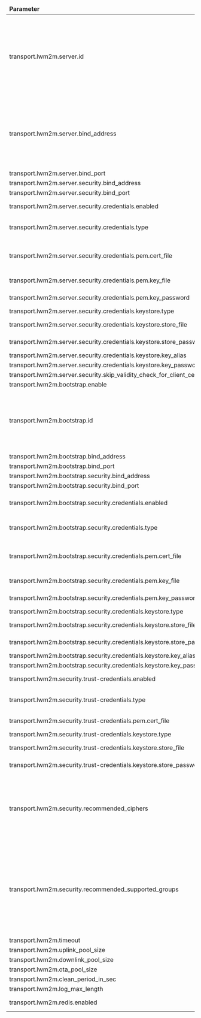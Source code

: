 <table>
    <thead>
      <tr>
          <td><b>Parameter</b></td><td><b>Environment Variable</b></td><td><b>Default Value</b></td><td><b>Description</b></td>
      </tr>
    </thead>
    <tbody>
    <tr>
        <td>transport.lwm2m.server.id</td>
        <td>LWM2M_SERVER_ID</td>
        <td>123</td>
        <td>This is:<br>
            * Default value in Lwm2mClient after start in mode Bootstrap for the object: name "LWM2M Security" field:
            "Short Server ID" (deviceProfile: Bootstrap.LWM2M SERVER.Short ID)<br>
            * Default value for the object: name "LwM2M Server" field: "Short Server ID" (deviceProfile:
            Bootstrap.SERVERS.Short ID)
        </td>
    </tr>
    <tr>
        <td>transport.lwm2m.server.bind_address</td>
        <td>LWM2M_BIND_ADDRESS</td>
        <td>0.0.0.0</td>
        <td>This is:<br>
            * Hostname for unsecured LwM2M(CoAP) Server<br>
            * Default Hostname in Lwm2mClient after start in mode Bootstrap for the object: name "LWM2M Security" field:
            "LWM2M Server URI" (deviceProfile: Bootstrap.LWM2M SERVER.Host)
        </td>
    </tr>
    <tr>
        <td>transport.lwm2m.server.bind_port</td>
        <td>LWM2M_BIND_PORT</td>
        <td>5685</td>
        <td></td>
    </tr>
    <tr>
        <td>transport.lwm2m.server.security.bind_address</td>
        <td>LWM2M_SECURITY_BIND_ADDRESS</td>
        <td>0.0.0.0</td>
        <td></td>
    </tr>
    <tr>
        <td>transport.lwm2m.server.security.bind_port</td>
        <td>LWM2M_SECURITY_BIND_PORT</td>
        <td>5686</td>
        <td></td>
    </tr>
    <tr>
        <td>transport.lwm2m.server.security.credentials.enabled</td>
        <td>LWM2M_SERVER_CREDENTIALS_ENABLED</td>
        <td>true</td>
        <td>Whether to enable LWM2M server X509 Certificate/RPK support</td>
    </tr>
    <tr>
        <td>transport.lwm2m.server.security.credentials.type</td>
        <td>LWM2M_SERVER_CREDENTIALS_TYPE</td>
        <td>PEM</td>
        <td>Server credentials type (PEM - pem certificate file; KEYSTORE - java keystore)</td>
    </tr>
    <tr>
        <td>transport.lwm2m.server.security.credentials.pem.cert_file</td>
        <td>LWM2M_SERVER_PEM_CERT</td>
        <td>lwm2mserver.pem</td>
        <td>Path to the server certificate file (holds server certificate or certificate chain, may include server
            private key)
        </td>
    </tr>
    <tr>
        <td>transport.lwm2m.server.security.credentials.pem.key_file</td>
        <td>LWM2M_SERVER_PEM_KEY</td>
        <td>lwm2mserver_key.pem</td>
        <td>Path to the server certificate private key file (optional)</td>
    </tr>
    <tr>
        <td>transport.lwm2m.server.security.credentials.pem.key_password</td>
        <td>LWM2M_SERVER_PEM_KEY_PASSWORD</td>
        <td>server_key_password</td>
        <td>Server certificate private key password (optional)</td>
    </tr>
    <tr>
        <td>transport.lwm2m.server.security.credentials.keystore.type</td>
        <td>LWM2M_SERVER_KEY_STORE_TYPE</td>
        <td>JKS</td>
        <td>Type of the key store</td>
    </tr>
    <tr>
        <td>transport.lwm2m.server.security.credentials.keystore.store_file</td>
        <td>LWM2M_SERVER_KEY_STORE</td>
        <td>lwm2mserver.jks</td>
        <td>Path to the key store that holds the SSL certificate</td>
    </tr>
    <tr>
        <td>transport.lwm2m.server.security.credentials.keystore.store_password</td>
        <td>LWM2M_SERVER_KEY_STORE_PASSWORD</td>
        <td>server_ks_password</td>
        <td>Password used to access the key store</td>
    </tr>
    <tr>
        <td>transport.lwm2m.server.security.credentials.keystore.key_alias</td>
        <td>LWM2M_SERVER_KEY_ALIAS</td>
        <td>server</td>
        <td>Key alias</td>
    </tr>
    <tr>
        <td>transport.lwm2m.server.security.credentials.keystore.key_password</td>
        <td>LWM2M_SERVER_KEY_PASSWORD</td>
        <td>server_ks_password</td>
        <td>Password used to access the key</td>
    </tr>
    <tr>
        <td>transport.lwm2m.server.security.skip_validity_check_for_client_cert</td>
        <td>TB_LWM2M_SERVER_SECURITY_SKIP_VALIDITY_CHECK_FOR_CLIENT_CERT</td>
        <td>false</td>
        <td>Only Certificate_x509</td>
    </tr>
    <tr>
        <td>transport.lwm2m.bootstrap.enable</td>
        <td>LWM2M_ENABLED_BS</td>
        <td>true</td>
        <td>Enable/disable Bootstrap Server</td>
    </tr>
    <tr>
        <td>transport.lwm2m.bootstrap.id</td>
        <td>LWM2M_SERVER_ID_BS</td>
        <td>111</td>
        <td>This is:<br>
            * Default value in Lwm2mClient after start in mode Bootstrap for the object : name "LWM2M Security" field:
            "Short Server ID" (deviceProfile: Bootstrap.BOOTSTRAP SERVER.Short ID)
        </td>
    </tr>
    <tr>
        <td>transport.lwm2m.bootstrap.bind_address</td>
        <td>LWM2M_BS_BIND_ADDRESS</td>
        <td>0.0.0.0</td>
        <td></td>
    </tr>
    <tr>
        <td>transport.lwm2m.bootstrap.bind_port</td>
        <td>LWM2M_BS_BIND_PORT</td>
        <td>5687</td>
        <td></td>
    </tr>
    <tr>
        <td>transport.lwm2m.bootstrap.security.bind_address</td>
        <td>LWM2M_BS_SECURITY_BIND_ADDRESS</td>
        <td>0.0.0.0</td>
        <td></td>
    </tr>
    <tr>
        <td>transport.lwm2m.bootstrap.security.bind_port</td>
        <td>LWM2M_BS_SECURITY_BIND_PORT</td>
        <td>5688</td>
        <td></td>
    </tr>
    <tr>
        <td>transport.lwm2m.bootstrap.security.credentials.enabled</td>
        <td>LWM2M_BS_CREDENTIALS_ENABLED</td>
        <td>true</td>
        <td>Whether to enable LWM2M bootstrap server X509 Certificate/RPK support</td>
    </tr>
    <tr>
        <td>transport.lwm2m.bootstrap.security.credentials.type</td>
        <td>LWM2M_BS_CREDENTIALS_TYPE</td>
        <td>PEM</td>
        <td>Server credentials type (PEM - pem certificate file; KEYSTORE - java keystore)</td>
    </tr>
    <tr>
        <td>transport.lwm2m.bootstrap.security.credentials.pem.cert_file</td>
        <td>LWM2M_BS_PEM_CERT</td>
        <td>lwm2mserver.pem</td>
        <td>Path to the server certificate file (holds server certificate or certificate chain, may include server
            private key)
        </td>
    </tr>
    <tr>
        <td>transport.lwm2m.bootstrap.security.credentials.pem.key_file</td>
        <td>LWM2M_BS_PEM_KEY</td>
        <td>lwm2mserver_key.pem</td>
        <td>Path to the server certificate private key file (optional)</td>
    </tr>
    <tr>
        <td>transport.lwm2m.bootstrap.security.credentials.pem.key_password</td>
        <td>LWM2M_BS_PEM_KEY_PASSWORD</td>
        <td>server_key_password</td>
        <td>Server certificate private key password (optional)</td>
    </tr>
    <tr>
        <td>transport.lwm2m.bootstrap.security.credentials.keystore.type</td>
        <td>LWM2M_BS_KEY_STORE_TYPE</td>
        <td>JKS</td>
        <td>Type of the key store</td>
    </tr>
    <tr>
        <td>transport.lwm2m.bootstrap.security.credentials.keystore.store_file</td>
        <td>LWM2M_BS_KEY_STORE</td>
        <td>lwm2mserver.jks</td>
        <td>Path to the key store that holds the SSL certificate</td>
    </tr>
    <tr>
        <td>transport.lwm2m.bootstrap.security.credentials.keystore.store_password</td>
        <td>LWM2M_BS_KEY_STORE_PASSWORD</td>
        <td>server_ks_password</td>
        <td>Password used to access the key store</td>
    </tr>
    <tr>
        <td>transport.lwm2m.bootstrap.security.credentials.keystore.key_alias</td>
        <td>LWM2M_BS_KEY_ALIAS</td>
        <td>bootstrap</td>
        <td>Key alias</td>
    </tr>
    <tr>
        <td>transport.lwm2m.bootstrap.security.credentials.keystore.key_password</td>
        <td>LWM2M_BS_KEY_PASSWORD</td>
        <td>server_ks_password</td>
        <td>Password used to access the key</td>
    </tr>
    <tr>
        <td>transport.lwm2m.security.trust-credentials.enabled</td>
        <td>LWM2M_TRUST_CREDENTIALS_ENABLED</td>
        <td>true</td>
        <td>Whether to load X509 trust certificates</td>
    </tr>
    <tr>
        <td>transport.lwm2m.security.trust-credentials.type</td>
        <td>LWM2M_TRUST_CREDENTIALS_TYPE</td>
        <td>PEM</td>
        <td>Trust certificates store type (PEM - pem certificates file; KEYSTORE - java keystore)</td>
    </tr>
    <tr>
        <td>transport.lwm2m.security.trust-credentials.pem.cert_file</td>
        <td>LWM2M_TRUST_PEM_CERT</td>
        <td>lwm2mserver.pem</td>
        <td>Path to the certificates file (holds trust certificates)</td>
    </tr>
    <tr>
        <td>transport.lwm2m.security.trust-credentials.keystore.type</td>
        <td>LWM2M_TRUST_KEY_STORE_TYPE</td>
        <td>JKS</td>
        <td>Type of the key store</td>
    </tr>
    <tr>
        <td>transport.lwm2m.security.trust-credentials.keystore.store_file</td>
        <td>LWM2M_TRUST_KEY_STORE</td>
        <td>lwm2mserver.jks</td>
        <td>Path to the key store that holds the X509 certificates</td>
    </tr>
    <tr>
        <td>transport.lwm2m.security.trust-credentials.keystore.store_password</td>
        <td>LWM2M_TRUST_KEY_STORE_PASSWORD</td>
        <td>server_ks_password</td>
        <td>Password used to access the key store</td>
    </tr>
    <tr>
        <td>transport.lwm2m.security.recommended_ciphers</td>
        <td>LWM2M_RECOMMENDED_CIPHERS</td>
        <td>false</td>
        <td> Set usage of recommended cipher suites.<br>
            * Params DTLS Connector config:<br>
            -- recommendedCipherSuitesOnly = true allow only recommended cipher suites,<br>
            -- recommendedCipherSuitesOnly = false, also allow not recommended cipher suites.
        </td>
    </tr>
    <tr>
        <td>transport.lwm2m.security.recommended_supported_groups</td>
        <td>LWM2M_RECOMMENDED_SUPPORTED_GROUPS</td>
        <td>true</td>
        <td>Set usage of recommended supported groups (curves).<br>
            * Params DTLS Connector config:<br>
            -- recommendedSupportedGroupsOnly = true allow only recommended supported groups,<br>
            -- recommendedSupportedGroupsOnly = false, also allow not recommended supported groups. Default value is
            true
        </td>
    </tr>
    <tr>
        <td>transport.lwm2m.timeout</td>
        <td>LWM2M_TIMEOUT</td>
        <td>120000</td>
        <td></td>
    </tr>
    <tr>
        <td>transport.lwm2m.uplink_pool_size</td>
        <td>LWM2M_UPLINK_POOL_SIZE</td>
        <td>10</td>
        <td></td>
    </tr>
    <tr>
        <td>transport.lwm2m.downlink_pool_size</td>
        <td>LWM2M_DOWNLINK_POOL_SIZE</td>
        <td>10</td>
        <td></td>
    </tr>
    <tr>
        <td>transport.lwm2m.ota_pool_size</td>
        <td>LWM2M_OTA_POOL_SIZE</td>
        <td>10</td>
        <td></td>
    </tr>
    <tr>
        <td>transport.lwm2m.clean_period_in_sec</td>
        <td>LWM2M_CLEAN_PERIOD_IN_SEC</td>
        <td>2</td>
        <td></td>
    </tr>
    <tr>
        <td>transport.lwm2m.log_max_length</td>
        <td>LWM2M_LOG_MAX_LENGTH</td>
        <td>1024</td>
        <td></td>
    </tr>
    <tr>
        <td>transport.lwm2m.redis.enabled</td>
        <td>LWM2M_REDIS_ENABLED</td>
        <td>false</td>
        <td>Enable/disable Redis for lvm2m transport</td>
    </tr>
    </tbody>
</table>
